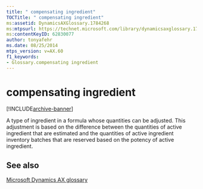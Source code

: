 ```yaml
---
title: " compensating ingredient"
TOCTitle: " compensating ingredient"
ms:assetid: DynamicsAXGlossary.1784268
ms:mtpsurl: https://technet.microsoft.com/library/dynamicsaxglossary.1784268(v=AX.60)
ms:contentKeyID: 62830077
author: tonyafehr
ms.date: 08/25/2014
mtps_version: v=AX.60
f1_keywords:
- Glossary.compensating ingredient
---
```


# compensating ingredient


[!INCLUDE[archive-banner](includes/archive-banner.md)]

A type of ingredient in a formula whose quantities can be adjusted. This adjustment is based on the difference between the quantities of active ingredient that are estimated and the quantities of active ingredient inventory batches that are reserved based on the potency of active ingredient.

## See also

[Microsoft Dynamics AX glossary](glossary/microsoft-dynamics-ax-glossary.md)

  


